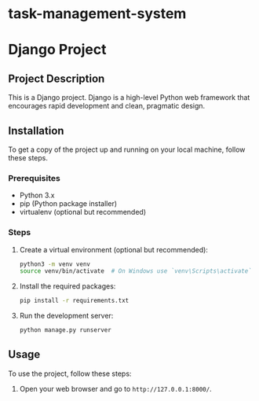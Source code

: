# task-management-system
# Django Project

## Project Description

This is a Django project. Django is a high-level Python web framework that encourages rapid development and clean, pragmatic design.

## Installation

To get a copy of the project up and running on your local machine, follow these steps.

### Prerequisites

- Python 3.x
- pip (Python package installer)
- virtualenv (optional but recommended)

### Steps

1. Create a virtual environment (optional but recommended):

   ```bash
   python3 -m venv venv
   source venv/bin/activate  # On Windows use `venv\Scripts\activate`
   ```

2. Install the required packages:

   ```bash
   pip install -r requirements.txt
   ```

3. Run the development server:
   ```bash
   python manage.py runserver
   ```

## Usage

To use the project, follow these steps:

1. Open your web browser and go to `http://127.0.0.1:8000/`.
